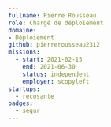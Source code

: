 ```yaml
---
fullname: Pierre Rousseau
role: Chargé de déploiement
domaine:
- Déploiement
github: pierrerousseau2312
missions:
  - start: 2021-02-15
    end: 2021-06-30
    status: independent
    employer: scopyleft
startups:
  - recosante
badges:
  - segur
---
```


